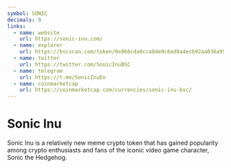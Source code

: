 ```yaml
---
symbol: SONIC
decimals: 9
links:
  - name: website
    url: https://sonic-inu.com/
  - name: explorer
    url: https://bscscan.com/token/0x066cda0cca84e9c6ed0a4ecb92aa036a9582544b
  - name: twitter
    url: https://twitter.com/SonicInuBSC
  - name: telegram
    url: https://t.me/SonicInuEn
  - name: coinmarketcap
    url: https://coinmarketcap.com/currencies/sonic-inu-bsc/
---
```


# Sonic Inu

Sonic Inu is a relatively new meme crypto token that has gained popularity among crypto enthusiasts and fans of the iconic video game character, Sonic the Hedgehog.

